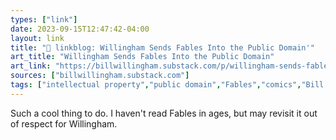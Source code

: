 ```yaml
---
types: ["link"]
date: 2023-09-15T12:47:42-04:00
layout: link
title: "🔗 linkblog: Willingham Sends Fables Into the Public Domain'"
art_title: "Willingham Sends Fables Into the Public Domain"
art_link: "https://billwillingham.substack.com/p/willingham-sends-fables-into-the"
sources: ["billwillingham.substack.com"]
tags: ["intellectual property","public domain","Fables","comics","Bill Willingham"]
---
```

Such a cool thing to do. I haven't read Fables in ages, but may revisit it out of respect for Willingham.  
 

